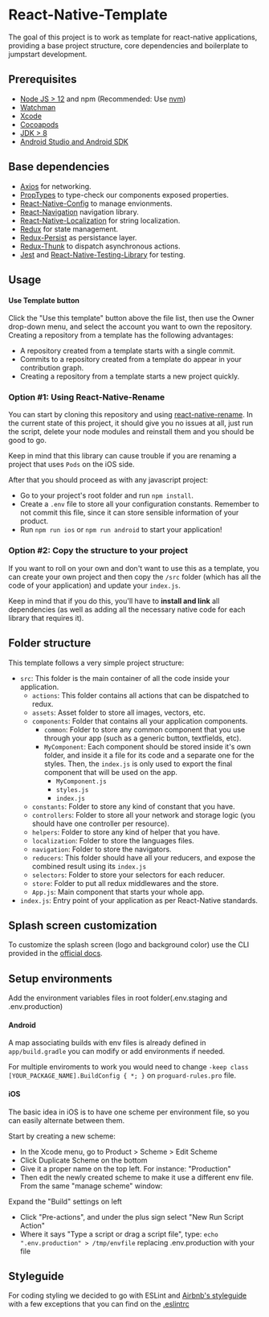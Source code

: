 React-Native-Template
================================================
The goal of this project is to work as template for react-native applications, providing a base project structure, core dependencies and boilerplate to jumpstart development.

## Prerequisites
- [Node JS > 12](https://nodejs.org/) and npm (Recommended: Use [nvm](https://github.com/nvm-sh/nvm))
- [Watchman](https://facebook.github.io/watchman/)
- [Xcode](https://developer.apple.com/xcode/)
- [Cocoapods](https://cocoapods.org/)
- [JDK > 8](http://www.oracle.com/technetwork/java/javase/downloads/jdk8-downloads-2133151.html)
- [Android Studio and Android SDK](https://developer.android.com/studio/index.html)


## Base dependencies
- [Axios](https://github.com/axios/axios) for networking.
- [PropTypes](https://github.com/facebook/prop-types) to type-check our components exposed properties.
- [React-Native-Config](https://github.com/luggit/react-native-config) to manage envionments.
- [React-Navigation](https://reactnavigation.org/) navigation library.
- [React-Native-Localization](https://github.com/stefalda/ReactNativeLocalization) for string localization.
- [Redux](https://redux.js.org/) for state management.
- [Redux-Persist](https://github.com/rt2zz/redux-persist) as persistance layer.
- [Redux-Thunk](https://github.com/gaearon/redux-thunk) to dispatch asynchronous actions.
- [Jest](https://facebook.github.io/jest/) and [React-Native-Testing-Library](https://callstack.github.io/react-native-testing-library/) for testing.

## Usage

#### Use Template button
Click the "Use this template" button above the file list, then use the Owner drop-down menu, and select the account you want to own the repository. Creating a repository from a template has the following advantages:

- A repository created from a template starts with a single commit.
- Commits to a repository created from a template do appear in your contribution graph.
- Creating a repository from a template starts a new project quickly.

### Option #1: Using React-Native-Rename
You can start by cloning this repository and using [react-native-rename](https://github.com/junedomingo/react-native-rename). In the current state of this project, it should give you no issues at all, just run the script, delete your node modules and reinstall them and you should be good to go.

Keep in mind that this library can cause trouble if you are renaming a project that uses `Pods` on the iOS side.

After that you should proceed as with any javascript project:
- Go to your project's root folder and run `npm install`.
- Create a `.env` file to store all your configuration constants. Remember to not commit this file, since it can store sensible information of your product.
- Run `npm run ios` or `npm run android` to start your application!

### Option #2: Copy the structure to your project
If you want to roll on your own and don't want to use this as a template, you can create your own project and then copy the `/src` folder (which has all the code of your application) and update your `index.js`.

Keep in mind that if you do this, you'll have to **install and link** all dependencies (as well as adding all the necessary native code for each library that requires it).

## Folder structure
This template follows a very simple project structure:
- `src`: This folder is the main container of all the code inside your application.
  - `actions`: This folder contains all actions that can be dispatched to redux.
  - `assets`: Asset folder to store all images, vectors, etc.
  - `components`: Folder that contains all your application components.
    - `common`: Folder to store any common component that you use through your app (such as a generic button, textfields, etc).
    - `MyComponent`: Each component should be stored inside it's own folder, and inside it a file for its code and a separate one for the styles. Then, the `index.js` is only used to export the final component that will be used on the app.
      - `MyComponent.js`
      - `styles.js`
      - `index.js`
  - `constants`: Folder to store any kind of constant that you have.
  - `controllers`: Folder to store all your network and storage logic (you should have one controller per resource).
  - `helpers`: Folder to store any kind of helper that you have.
  - `localization`: Folder to store the languages files.
  - `navigation`: Folder to store the navigators.
  - `reducers`: This folder should have all your reducers, and expose the combined result using its `index.js`
  - `selectors`: Folder to store your selectors for each reducer.
  - `store`: Folder to put all redux middlewares and the store.
  - `App.js`: Main component that starts your whole app.
- `index.js`: Entry point of your application as per React-Native standards.

## Splash screen customization

To customize the splash screen (logo and background color) use the CLI provided in the [official docs](https://github.com/zoontek/react-native-bootsplash#assets-generation).

## Setup environments
Add the environment variables files in root folder(.env.staging and .env.production)

#### Android

A map associating builds with env files is already defined in `app/build.gradle` you can modify or add environments if needed.

For multiple enviroments to work you would need to change `-keep class [YOUR_PACKAGE_NAME].BuildConfig { *; }` on `proguard-rules.pro` file.

#### iOS

The basic idea in iOS is to have one scheme per environment file, so you can easily alternate between them.

Start by creating a new scheme:

- In the Xcode menu, go to Product > Scheme > Edit Scheme
- Click Duplicate Scheme on the bottom
- Give it a proper name on the top left. For instance: "Production"
- Then edit the newly created scheme to make it use a different env file. From the same "manage scheme" window:

Expand the "Build" settings on left
- Click "Pre-actions", and under the plus sign select "New Run Script Action"
- Where it says "Type a script or drag a script file", type: `echo ".env.production" > /tmp/envfile` replacing .env.production with your file

## Styleguide
For coding styling we decided to go with ESLint and [Airbnb's styleguide](https://github.com/airbnb/javascript) with a few exceptions that you can find on the [.eslintrc](./.eslintrc)
